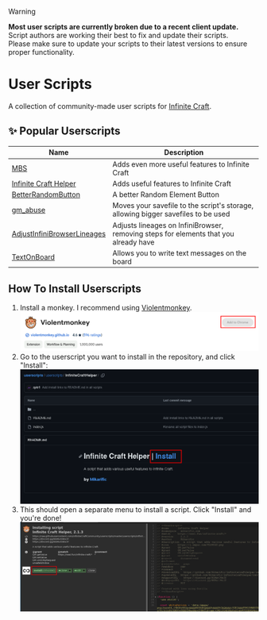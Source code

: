 > [!WARNING]
> 
> **Most user scripts are currently broken due to a recent client update.**  
> Script authors are working their best to fix and update their scripts.  
> Please make sure to update your scripts to their latest versions to ensure proper functionality.  

# User Scripts

A collection of community-made user scripts for [Infinite Craft](https://neal.fun/infinite-craft).

## ✨ Popular Userscripts

Name | Description
---- | -----------
[MBS](userscripts/MBS) | Adds even more useful features to Infinite Craft
[Infinite Craft Helper](userscripts/InfiniteCraftHelper) | Adds useful features to Infinite Craft
[BetterRandomButton](userscripts/BetterRandomButton) | A better Random Element Button
[gm_abuse](userscripts/gm_abuse) | Moves your savefile to the script's storage, allowing bigger savefiles to be used
[AdjustInfiniBrowserLineages](userscripts/AdjustInfiniBrowserLineages) | Adjusts lineages on InfiniBrowser, removing steps for elements that you already have
[TextOnBoard](userscripts/TextOnBoard) | Allows you to write text messages on the board

## How To Install Userscripts

1. Install a monkey. I recommend using [Violentmonkey](https://violentmonkey.github.io/get-it/).
    ![Step 1](guide/1.png)
2. Go to the userscript you want to install in the repository, and click "Install":
    ![Step 2](guide/2.png)
3. This should open a separate menu to install a script. Click "Install" and you're done!
    ![Step 3](guide/3.png)
